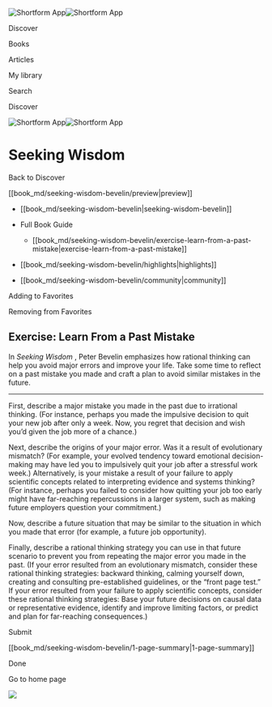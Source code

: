 ![Shortform App](/img/logo.36a2399e.svg)![Shortform App](/img/logo-dark.70c1b072.svg)

Discover

Books

Articles

My library

Search

Discover

![Shortform App](/img/logo.36a2399e.svg)![Shortform App](/img/logo-dark.70c1b072.svg)

# Seeking Wisdom

Back to Discover

[[book_md/seeking-wisdom-bevelin/preview|preview]]

  * [[book_md/seeking-wisdom-bevelin|seeking-wisdom-bevelin]]
  * Full Book Guide

    * [[book_md/seeking-wisdom-bevelin/exercise-learn-from-a-past-mistake|exercise-learn-from-a-past-mistake]]
  * [[book_md/seeking-wisdom-bevelin/highlights|highlights]]
  * [[book_md/seeking-wisdom-bevelin/community|community]]



Adding to Favorites 

Removing from Favorites 

## Exercise: Learn From a Past Mistake

In _Seeking Wisdom_ , Peter Bevelin emphasizes how rational thinking can help you avoid major errors and improve your life. Take some time to reflect on a past mistake you made and craft a plan to avoid similar mistakes in the future.

* * *

First, describe a major mistake you made in the past due to irrational thinking. (For instance, perhaps you made the impulsive decision to quit your new job after only a week. Now, you regret that decision and wish you’d given the job more of a chance.)

Next, describe the origins of your major error. Was it a result of evolutionary mismatch? (For example, your evolved tendency toward emotional decision-making may have led you to impulsively quit your job after a stressful work week.) Alternatively, is your mistake a result of your failure to apply scientific concepts related to interpreting evidence and systems thinking? (For instance, perhaps you failed to consider how quitting your job too early might have far-reaching repercussions in a larger system, such as making future employers question your commitment.)

Now, describe a future situation that may be similar to the situation in which you made that error (for example, a future job opportunity).

Finally, describe a rational thinking strategy you can use in that future scenario to prevent you from repeating the major error you made in the past. (If your error resulted from an evolutionary mismatch, consider these rational thinking strategies: backward thinking, calming yourself down, creating and consulting pre-established guidelines, or the “front page test.” If your error resulted from your failure to apply scientific concepts, consider these rational thinking strategies: Base your future decisions on causal data or representative evidence, identify and improve limiting factors, or predict and plan for far-reaching consequences.)

Submit 

[[book_md/seeking-wisdom-bevelin/1-page-summary|1-page-summary]]

Done

Go to home page 

![](https://bat.bing.com/action/0?ti=56018282&Ver=2&mid=68d1447b-fa18-4a75-ba9e-0efdbd2a8808&sid=f30c5e70639211ee87d33f0876d93783&vid=f30c9700639211eeb3a75d830392c94f&vids=0&msclkid=N&pi=0&lg=en-US&sw=800&sh=600&sc=24&nwd=1&tl=Shortform%20%7C%20Seeking%20Wisdom&p=https%3A%2F%2Fwww.shortform.com%2Fapp%2Fbook%2Fseeking-wisdom-bevelin%2Fexercise-learn-from-a-past-mistake&r=&lt=442&evt=pageLoad&sv=1&rn=268455)
